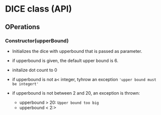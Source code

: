 # DICE class (API)

## OPerations

### **Constructor(upperBound)**

- Initializes the dice with upperbound that is passed as parameter.
- if upperbound is given, the default upper bound is 6.
- initalize dot count to 0

- if upperbound is not a< integer, tyhrow an exception
  `'upper bound must be integert'`
- if upperbound is not between 2 and 20, an exception is thrown:
  - upperbound > 20: `Upper bound too big`
  - upperbound < 2:>
